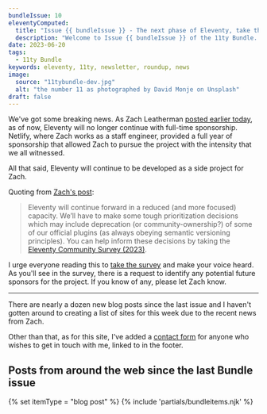 ```yaml
---
bundleIssue: 10
eleventyComputed:
  title: "Issue {{ bundleIssue }} - The next phase of Eleventy, take the Eleventy community survey, and get in touch if you want"
  description: "Welcome to Issue {{ bundleIssue }} of the 11ty Bundle...take the Eleventy survey to show your support for its continued development."
date: 2023-06-20
tags:
  - 11ty Bundle
keywords: eleventy, 11ty, newsletter, roundup, news
image:
  source: "11tybundle-dev.jpg"
  alt: "the number 11 as photographed by David Monje on Unsplash"
draft: false
---
```


We've got some breaking news. As Zach Leatherman [posted earlier today](https://www.zachleat.com/web/eleventy-side-project/), as of now, Eleventy will no longer continue with full-time sponsorship. Netlify, where Zach works as a staff engineer, provided a full year of sponsorship that allowed Zach to pursue the project with the intensity that we all witnessed.

All that said, Eleventy will continue to be developed as a side project for Zach.

Quoting from [Zach's post](https://www.zachleat.com/web/eleventy-side-project/):

> Eleventy will continue forward in a reduced (and more focused) capacity. We’ll have to make some tough prioritization decisions which may include deprecation (or community-ownership?) of some of our official plugins (as always obeying semantic versioning principles). You can help inform these decisions by taking the [Eleventy Community Survey (2023)](https://forms.gle/zFA4Jno1cfT8nt9J8).

I urge everyone reading this to [take the survey](https://forms.gle/zFA4Jno1cfT8nt9J8) and make your voice heard. As you'll see in the survey, there is a request to identify any potential future sponsors for the project. If you know of any, please let Zach know.

<hr>

There are nearly a dozen new blog posts since the last issue and I haven't gotten around to creating a list of sites for this week due to the recent news from Zach.

Other than that, as for this site, I've added a [contact form](/contact/) for anyone who wishes to get in touch with me, linked to in the footer.

## Posts from around the web since the last Bundle issue

{% set itemType = "blog post" %}
{% include 'partials/bundleitems.njk' %}
